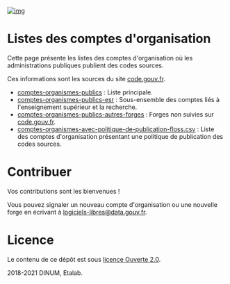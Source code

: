 [![img](https://img.shields.io/badge/Licence%20Ouverte-orange.svg?style=flat-square)](https://git.sr.ht/~etalab/codegouvfr-sources/blob/master/LICENSES)


# Listes des comptes d'organisation

Cette page présente les listes des comptes d'organisation où les
administrations publiques publient des codes sources.

Ces informations sont les sources du site [code.gouv.fr](https://code.gouv.fr).

-   [comptes-organismes-publics](https://git.sr.ht/~etalab/codegouvfr-sources/blob/master/comptes-organismes-publics) : Liste principale.
-   [comptes-organismes-publics-esr](https://git.sr.ht/~etalab/codegouvfr-sources/blob/master/comptes-organismes-publics-esr) : Sous-ensemble des comptes liés à l'enseignement supérieur et la recherche.
-   [comptes-organismes-publics-autres-forges](https://git.sr.ht/~etalab/codegouvfr-sources/blob/master/comptes-organismes-publics-autres-forges) : Forges non suivies sur [code.gouv.fr](https://code.gouv.fr).
-   [comptes-organismes-avec-politique-de-publication-floss.csv](https://git.sr.ht/~etalab/codegouvfr-sources/blob/master/comptes-organismes-avec-politique-de-publication-floss.csv) : Liste des comptes d'organisation présentant une politique de publication des codes sources.


# Contribuer

Vos contributions sont les bienvenues !

Vous pouvez signaler un nouveau compte d'organisation ou une nouvelle
forge en écrivant à [logiciels-libres@data.gouv.fr](mailto:logiciels-libres@data.gouv.fr).


# Licence

Le contenu de ce dépôt est sous [licence Ouverte 2.0](LICENSE.md).

2018-2021 DINUM, Etalab.

